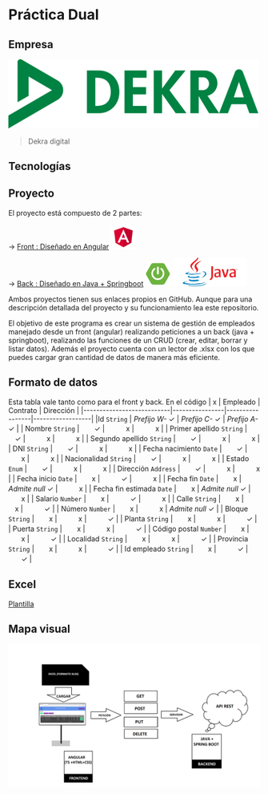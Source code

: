 # Práctica Dual
## Empresa

<img src= "https://github.com/MarcosMoralesAragon/dual-intership/blob/main/Dekra.jpg" width="500" />

> Dekra digital

## Tecnologías


## Proyecto
El proyecto está compuesto de 2 partes:

-> [Front : Diseñado en Angular](https://github.com/MarcosMoralesAragon/portal-gestion) <img src= "https://github.com/MarcosMoralesAragon/dual-intership/blob/main/Angular.png" width="50" />

-> [Back : Diseñado en Java + Springboot](https://github.com/MarcosMoralesAragon/apirestjava) <img src= "https://github.com/MarcosMoralesAragon/dual-intership/blob/main/spring.png" width="50" /> <img src= "https://github.com/MarcosMoralesAragon/dual-intership/blob/main/Javalogo.jpg" width="150" />

Ambos proyectos tienen sus enlaces propios en GitHub. Aunque para una descripción detallada del proyecto y su funcionamiento lea este repositorio.

El objetivo de este programa es crear un sistema de gestión de empleados manejado desde un front (angular) realizando peticiones a un back (java + springboot), realizando las funciones de un CRUD (crear, editar, borrar y listar datos). Además el proyecto cuenta con un lector de .xlsx con los que puedes cargar gran cantidad de datos de manera más eficiente.

## Formato de datos
Esta tabla vale tanto como para el front y back. En el código 
|             x             | Empleado       | Contrato        | Dirección        |
|---------------------------|----------------|-----------------|------------------|
|Id                `String` | *Prefijo W-* ✓ | *Prefijo C-* ✓  | *Prefijo A-* ✓  |
| Nombre           `String` |ㅤㅤ ✓           |ㅤㅤㅤ x          | ㅤㅤㅤx          |
| Primer apellido  `String` | ㅤㅤ✓           |ㅤㅤㅤ x          | ㅤㅤㅤx          |
| Segundo apellido `String` | ㅤㅤ✓           | ㅤㅤㅤx          | ㅤㅤㅤx          |
| DNI              `String` | ㅤㅤ✓           | ㅤㅤㅤx          | ㅤㅤㅤx          |
| Fecha nacimiento   `Date` | ㅤㅤ✓           | ㅤㅤㅤx          | ㅤㅤㅤx          |
| Nacionalidad     `String` | ㅤㅤ✓           | ㅤㅤㅤx          | ㅤㅤㅤx          |
| Estado             `Enum` | ㅤㅤ✓           | ㅤㅤㅤx          | ㅤㅤㅤx          |
| Dirección       `Address` | ㅤㅤ✓           |  ㅤㅤㅤx          | ㅤㅤㅤx          |
| Fecha inicio       `Date` | ㅤㅤx           | ㅤㅤㅤ✓          | ㅤㅤㅤx          |
| Fecha fin          `Date` | ㅤㅤx           | *Admite null* ✓ | ㅤㅤㅤx          |
| Fecha fin estimada `Date` | ㅤㅤx           | *Admite null* ✓ | ㅤㅤㅤx          |
| Salario          `Number` | ㅤㅤx           | ㅤㅤㅤ✓          | ㅤㅤㅤx          |
| Calle            `String` | ㅤㅤx           | ㅤㅤㅤx          | ㅤㅤㅤ✓          |
| Número           `Number` | ㅤㅤx           | ㅤㅤㅤx          | *Admite null* ✓ |
| Bloque           `String` | ㅤㅤx           | ㅤㅤㅤx          | ㅤㅤㅤ✓          |
| Planta           `String` | ㅤㅤx           | ㅤㅤㅤx          | ㅤㅤㅤ✓          |
| Puerta           `String` | ㅤㅤx           | ㅤㅤㅤx          | ㅤㅤㅤ✓          |
| Código postal    `Number` | ㅤㅤx           | ㅤㅤㅤx          | ㅤㅤㅤ✓          |
| Localidad        `String` | ㅤㅤx           | ㅤㅤㅤx          | ㅤㅤㅤ✓          |
| Provincia        `String` | ㅤㅤx           | ㅤㅤㅤx          | ㅤㅤㅤ✓          |
| Id empleado      `String` | ㅤㅤx           | ㅤㅤㅤ✓          | ㅤㅤㅤ✓          |



## Excel

[Plantilla](https://github.com/MarcosMoralesAragon/dual-intership/blob/main/Plantilla.xlsx)

## Mapa visual

<img src= "https://github.com/MarcosMoralesAragon/dual-intership/blob/main/Esquema.png" width="1000" />
